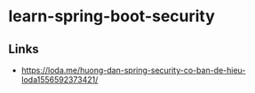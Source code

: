 # learn-spring-boot-security


## Links
- https://loda.me/huong-dan-spring-security-co-ban-de-hieu-loda1556592373421/
